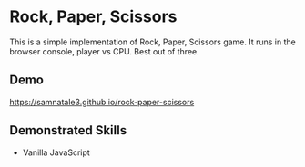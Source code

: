 # Rock, Paper, Scissors

This is a simple implementation of Rock, Paper, Scissors game. It runs in the browser console, player vs CPU. Best out of three.


## Demo


https://samnatale3.github.io/rock-paper-scissors

## Demonstrated Skills

- Vanilla JavaScript
